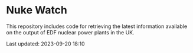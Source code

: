 # Nuke Watch

This repository includes code for retrieving the latest information available on the output of EDF nuclear power plants in the UK.

Last updated: 2023-09-20 18:10